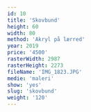 ```yaml
---
id: 10
title: 'Skovbund'
height: 60
width: 80
method: 'Akryl på lærred'
year: 2019
price: '4500'
rasterWidth: 2987
rasterHeight: 2273
fileName: 'IMG_1823.JPG'
medie: 'maleri'
show: 'yes'
slug: 'skovbund'
weight: '120'
---
```

